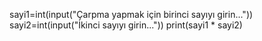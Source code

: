 sayi1=int(input("Çarpma yapmak için birinci sayıyı girin..."))
sayi2=int(input("İkinci sayıyı girin..."))
print(sayi1 * sayi2)
